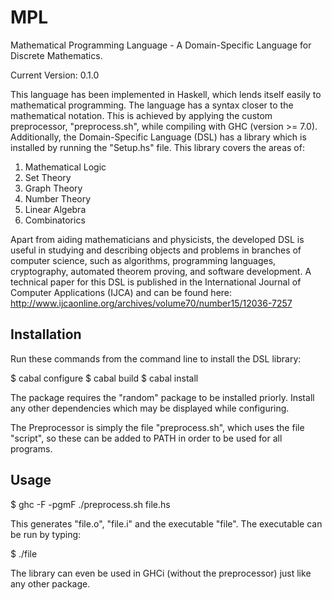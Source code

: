 MPL
===

Mathematical Programming Language - A Domain-Specific Language for Discrete Mathematics.

Current Version: 0.1.0

This language has been implemented in Haskell, which lends itself easily to mathematical programming. The language has a syntax closer to the mathematical notation. This is achieved by applying the custom preprocessor, "preprocess.sh", while compiling with GHC (version >= 7.0). Additionally, the Domain-Specific Language (DSL) has a library which is installed by running the "Setup.hs" file. This library covers the areas of:

1. Mathematical Logic
2. Set Theory
3. Graph Theory
4. Number Theory
5. Linear Algebra
6. Combinatorics

Apart from aiding mathematicians and physicists, the developed DSL is useful in studying and describing objects and problems in branches of computer science, such as algorithms, programming languages, cryptography, automated theorem proving, and software development. A technical paper for this DSL is published in the International Journal of Computer Applications (IJCA) and can be found here: http://www.ijcaonline.org/archives/volume70/number15/12036-7257

Installation
------------

Run these commands from the command line to install the DSL library:

$ cabal configure
$ cabal build
$ cabal install

The package requires the "random" package to be installed priorly. Install any other dependencies which may be displayed while configuring.

The Preprocessor is simply the file "preprocess.sh", which uses the file "script", so these can be added to PATH in order to be used for all programs.

Usage
-----

$ ghc -F -pgmF ./preprocess.sh file.hs

This generates "file.o", "file.i" and the executable "file". The executable can be run by typing:

$ ./file

The library can even be used in GHCi (without the preprocessor) just like any other package.
